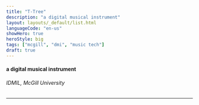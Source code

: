 ```yaml
---
title: "T-Tree"
description: "a digital musical instrument"
layout: layouts/_default/list.html
languageCode: "en-us"
showHero: true
heroStyle: big
tags: ["mcgill", "dmi", "music tech"]
draft: true
---
```

#### a digital musical instrument
###### IDMIL, McGill University
---